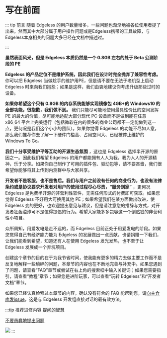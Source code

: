 # **写在前面**

::: tip 前言
随着 Edgeless 的用户数量增多，一些问题也渐渐地被各位使用者提了出来。然而其中大部分属于用户操作问题或是Edgeless携带的工具故障，与Edgeless本身相关的问题大多已经在文档中描述过。

:::

**虽然表面风光，但是 Edgeless 本质仍然是一个 0.8GB 左右的处于 Beta 公测阶段的 PE**

**Edgeless 的产品定位不是维护系统，因此我们在设计时完全抛弃了兼容性考虑。** 你可以把 Edgeless 当做趁手的维护用PE，但是请不要在无法于老机型上启动 Edgeless 时来向我们抱怨；如果是这样，我们由衷地建议你考虑升级那些过时的设备。

**如果你希望这个只有 0.8GB 的内存系统能够实现镜像包 4GB+的 Windows10 的全部功能，很抱歉，我们做不到。** 我们只能尽可能地使用最具性价比的空间发挥 PE 的最大的价值，尽可能地适配大部分现代 PC 设备而不是做到能在任意 x86_64 平台上完美运行（包括微软在内的很多的商业公司都不一定能做到这一点，更何况是我们这个小小的团队）。如果你觉得 Edgeless 的功能不尽如人意，那么我们推荐你去了解一下硬件门槛高、占用空间大、已经被停止维护的Windows To Go。

**我们十分享受维护平等互助的开源生态氛围** ，这也是 Edgeless 选择半开源的原因之一。因此我们希望 Edgeless 的用户都能拥有人人为我，我为人人的开源精神，乐于分享。如果你自己制作了可用的插件包、驱动包等，请不要吝啬，我们很希望你能够将其上传到内测群中与大家共享。

**开发者不是客服，也不是售后。我们与用户之前没有任何的商业行为，也没有法律条约或是协议要求开发者对用户的使用过程尽心尽责，“服务到家”** ，更何况 Edgeless 是免费半开源的非营利性软件，无需任何形式的付费即可获取。如果您觉得 Edgeless 不好用大可换用其他 PE；如果希望我们在某方面做出改进，使 Edgeless 变的更好，也欢迎提出意见与建议，但是请注意您的措辞与方式，对开发者狂轰滥炸可不是值得提倡的行为。希望大家能多多包容这一个倒贴钱的非营利性小项目。

众所周知，用爱发电是走不远的，而 Edgeless 目前正处于用爱发电的阶段。如果您觉得自己有经济能力能为 Edgeless 的发展做出一点贡献，也请捐赠一下我们，让我们能看到希望，知道还有人在使用 Edgeless 发光发热，也不至于让 Edgeless 发展成一个弃坑项目。

创建这个章节的目的在于为我节省时间，使我能有更多的精力去做主要工作而不是反复地解释一些琐碎的问题，本章节的内容也在不断地完善与补充中。如果您遇到了问题，请查看“FAQ”章节或尝试在右上角的搜索框中输入关键词；如果您需要指引，请查看“教程”章节；如果您是进阶玩家，可以查看“玩转 Edgeless”和“开发者文档”章节。

如果您已经认真检索过本章节的内容，确认没有符合的 FAQ 能帮到您，请[向主仓库发issue](https://github.com/EdgelessPE/Edgeless/issues)，这是与 Edgeless 开发组直接对话的最有效方法。



:::tip 推荐进修内容
[提问的智慧](https://github.com/ryanhanwu/How-To-Ask-Questions-The-Smart-Way/blob/master/README-zh_CN.md)

[不要愚蠢地提出问题](https://github.com/dogfight360/Stop-Ask-Questions-The-Stupid-Ways/blob/master/README.md)

![](https://cloud.edgeless.top/picbed/wiki/img/you-are-not-prepared.png)
:::
